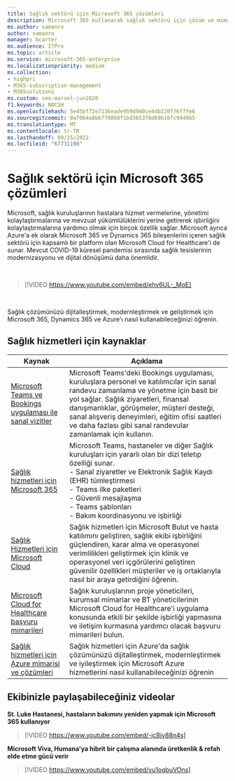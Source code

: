 ```yaml
---
title: Sağlık sektörü için Microsoft 365 çözümleri
description: Microsoft 365 kullanarak sağlık sektörü için çözüm ve mimari kaynakları hakkında bilgi edinin
ms.author: samanro
author: samanro
manager: bcarter
ms.audience: ITPro
ms.topic: article
ms.service: microsoft-365-enterprise
ms.localizationpriority: medium
ms.collection:
- highpri
- M365-subscription-management
- M365solutions
ms.custom: seo-marvel-jun2020
f1.keywords: NOCSH
ms.openlocfilehash: 5e45bf72e7136eade959d940ce4db220f76fffe6
ms.sourcegitcommit: 0af064e8b6778060f1bd365378d69b16fc9949b5
ms.translationtype: MT
ms.contentlocale: tr-TR
ms.lasthandoff: 09/15/2022
ms.locfileid: "67731198"
---
```

# <a name="microsoft-365-solutions-for-the-healthcare-industry"></a>Sağlık sektörü için Microsoft 365 çözümleri

Microsoft, sağlık kuruluşlarının hastalara hizmet vermelerine, yönetimi kolaylaştırmalarına ve mevzuat yükümlülüklerini yerine getirerek işbirliğini kolaylaştırmalarına yardımcı olmak için birçok özellik sağlar. Microsoft ayrıca Azure'a ek olarak Microsoft 365 ve Dynamics 365 bileşenlerini içeren sağlık sektörü için kapsamlı bir platform olan Microsoft Cloud for Healthcare'i de sunar. Mevcut COVID-19 küresel pandemisi sırasında sağlık tesislerinin modernizasyonu ve dijital dönüşümü daha önemlidir.

<br>

> [!VIDEO https://www.youtube.com/embed/ehv6UL-_MoE]

<br>

Sağlık çözümünüzü dijitalleştirmek, modernleştirmek ve geliştirmek için Microsoft 365, Dynamics 365 ve Azure'ı nasıl kullanabileceğinizi öğrenin.

## <a name="resources-for-healthcare"></a>Sağlık hizmetleri için kaynaklar

|Kaynak |Açıklama  |
|---------|---------|
|[Microsoft Teams ve Bookings uygulaması ile sanal vizitler](/microsoftteams/expand-teams-across-your-org/bookings-virtual-visits)  |      Microsoft Teams'deki Bookings uygulaması, kuruluşlara personel ve katılımcılar için sanal randevu zamanlama ve yönetme için basit bir yol sağlar. Sağlık ziyaretleri, finansal danışmanlıklar, görüşmeler, müşteri desteği, sanal alışveriş deneyimleri, eğitim ofisi saatleri ve daha fazlası gibi sanal randevular zamanlamak için kullanın.   |
|[Sağlık hizmetleri için Microsoft 365](/microsoft-365/frontline/teams-in-hc)    |  Microsoft Teams, hastaneler ve diğer Sağlık kuruluşları için yararlı olan bir dizi teletıp özelliği sunar. <br>- Sanal ziyaretler ve Elektronik Sağlık Kaydı (EHR) tümleştirmesi<br>- Teams ilke paketleri<br>- Güvenli mesajlaşma<br>- Teams şablonları<br>- Bakım koordinasyonu ve işbirliği      |
|[Sağlık Hizmetleri için Microsoft Cloud](/industry/healthcare/overview)  | Sağlık hizmetleri için Microsoft Bulut ve hasta katılımını geliştiren, sağlık ekibi işbirliğini güçlendiren, karar alma ve operasyonel verimlilikleri geliştirmek için klinik ve operasyonel veri içgörülerini geliştiren güvenilir özellikleri müşteriler ve iş ortaklarıyla nasıl bir araya getirdiğini öğrenin.     |
|[Microsoft Cloud for Healthcare başvuru mimarileri](/industry/healthcare/architecture/overview) | Sağlık kuruluşlarının proje yöneticileri, kurumsal mimarlar ve BT yöneticilerinin Microsoft Cloud for Healthcare'i uygulama konusunda etkili bir şekilde işbirliği yapmasına ve iletişim kurmasına yardımcı olacak başvuru mimarileri bulun. |
|[Sağlık hizmetleri için Azure mimarisi ve çözümleri](/azure/architecture/industries/healthcare)| Sağlık hizmetleri için Azure'da sağlık çözümünüzü dijitalleştirmek, modernleştirmek ve iyileştirmek için Microsoft Azure hizmetlerini nasıl kullanabileceğinizi öğrenin|

## <a name="videos-you-can-share-with-your-team"></a>Ekibinizle paylaşabileceğiniz videolar

**St. Luke Hastanesi, hastaların bakımını yeniden yapmak için Microsoft 365 kullanıyor**
<br>

> [!VIDEO https://www.youtube.com/embed/-jcBjy88n4s]

**Microsoft Viva, Humana'ya hibrit bir çalışma alanında üretkenlik & refah elde etme gücü verir**

> [!VIDEO https://www.youtube.com/embed/vu1oqbuVOns]



<br>

